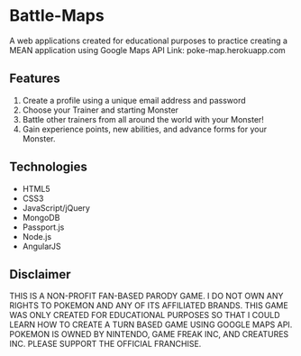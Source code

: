 # Battle-Maps
A web applications created for educational purposes to practice creating a MEAN application using Google Maps API
Link: poke-map.herokuapp.com

## Features
1. Create a profile using a unique email address and password
2. Choose your Trainer and starting Monster
3. Battle other trainers from all around the world with your Monster!
4. Gain experience points, new abilities, and advance forms for your Monster.

## Technologies 
- HTML5
- CSS3
- JavaScript/jQuery
- MongoDB
- Passport.js
- Node.js
- AngularJS

## Disclaimer 
THIS IS A NON-PROFIT FAN-BASED PARODY GAME. I DO NOT OWN ANY RIGHTS TO POKEMON AND ANY OF ITS AFFILIATED BRANDS. 
THIS GAME WAS ONLY CREATED FOR EDUCATIONAL PURPOSES SO THAT I COULD LEARN HOW TO CREATE A TURN BASED GAME USING GOOGLE MAPS API. 
POKEMON IS OWNED BY NINTENDO, GAME FREAK INC, AND CREATURES INC. PLEASE SUPPORT THE OFFICIAL FRANCHISE.
